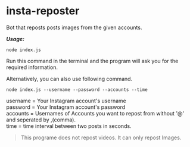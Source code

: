 # insta-reposter
Bot that reposts posts images from the given accounts.

***Usage:***
```
node index.js
```
Run this command in the terminal and the program will ask you for the required information.


Alternatively, you can also use following command.
```
node index.js --username --password --accounts --time
```

  username = Your Instagram account's username  
  password = Your Instagram account's password  
  accounts = Usernames of Accounts you want to repost from without '@' and seperated by ,(comma).  
  time = time interval between two posts in seconds.  
  
>This programe does not repost videos. It can only repost Images.
